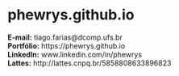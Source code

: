 # phewrys.github.io
<p>
  <strong>E-mail:</strong> tiago.farias@dcomp.ufs.br<br>
  <strong>Portfólio:</strong> https://phewrys.github.io<br>
  <strong>LinkedIn:</strong> www.linkedin.com/in/phewrys<br>
  <strong>Lattes:</strong> http://lattes.cnpq.br/5858808633896823
</p>
